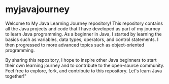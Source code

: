 # myjavajourney
Welcome to My Java Learning Journey repository! This repository contains all the Java projects and code that I have developed as part of my journey to learn Java programming. As a beginner in Java, I started by learning the basics such as variables, data types, operators, and control statements. I then progressed to more advanced topics such as object-oriented programming.

By sharing this repository, I hope to inspire other Java beginners to start their own learning journey and to contribute to the open-source community. Feel free to explore, fork, and contribute to this repository. Let's learn Java together!"
